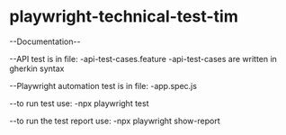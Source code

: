 # playwright-technical-test-tim

--Documentation--

--API test is in file: 
    -api-test-cases.feature
    -api-test-cases are written in gherkin syntax

--Playwright automation test is in file:
    -app.spec.js

--to run test use:
    -npx playwright test

--to run the test report use:
    -npx playwright show-report
